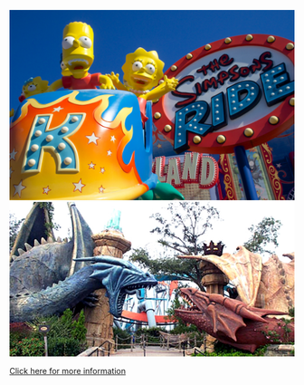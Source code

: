 ![o](../../../images/universol1.jpg)
![l](../../../images/universol2.jpg)  

[Click here for more information](https://www.universalorlando.com/)